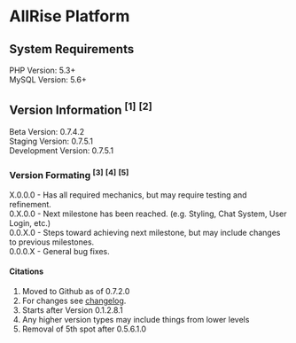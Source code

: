 <h1>AllRise Platform</h1>

<h2>System Requirements</h2>

PHP Version: 5.3+<br>
MySQL Version: 5.6+

<h2>Version Information <sup>[1]</sup> <sup>[2]</sup></h2>

Beta Version: 0.7.4.2<br>
Staging Version: 0.7.5.1<br>
Development Version: 0.7.5.1

<h3>Version Formating <sup>[3]</sup> <sup>[4]</sup> <sup>[5]</sup></h3>

X.0.0.0 - Has all required mechanics, but may require testing and refinement.<br>
0.X.0.0 - Next milestone has been reached. (e.g. Styling, Chat System, User Login, etc.)<br>
0.0.X.0 - Steps toward achieving next milestone, but may include changes to previous milestones.<br>
0.0.0.X - General bug fixes.

<h4>Citations</h4>

1. Moved to Github as of 0.7.2.0
2. For changes see <a href="https://github.com/AllinWebPro/allRise/blob/development/CHANGELOG.md">changelog</a>.
3. Starts after Version 0.1.2.8.1
4. Any higher version types may include things from lower levels
5. Removal of 5th spot after 0.5.6.1.0